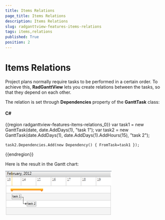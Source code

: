```yaml
---
title: Items Relations
page_title: Items Relations
description: Items Relations
slug: radganttview-features-items-relations
tags: items,relations
published: True
position: 2
---
```


# Items Relations

Project plans normally require tasks to be performed in a certain order. To achieve this, __RadGanttView__ lets you create relations between the tasks, so that they depend on each other.

The relation is set through __Dependencies__ property of the __GanttTask__ class:

#### __C#__

{{region radganttview-features-items-relations_0}}
	var task1 = new GanttTask(date, date.AddDays(1), "task 1");
	var task2 = new GanttTask(date.AddDays(1), date.AddDays(1).AddHours(15), "task 2");
	
	task2.Dependencies.Add(new Dependency() { FromTask=task1 });
{{endregion}}

Here is the result in the Gantt chart:

![ganttview items relations](images/ganttview_items_relations.png)
